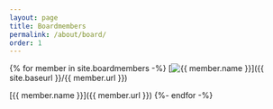 ```yaml
---
layout: page
title: Boardmembers
permalink: /about/board/
order: 1
---
```


{% for member in site.boardmembers -%}
  [![ {{ member.name }}]({{site.baseurl}}/assets/about/boardmembers/{{member.image_name}})]({{ site.baseurl }}/{{ member.url }})

  [{{ member.name }}]({{ member.url }})
{%- endfor -%}
